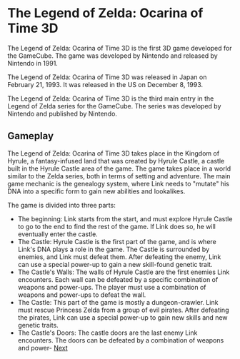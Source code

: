 # The Legend of Zelda: Ocarina of Time 3D

The Legend of Zelda: Ocarina of Time 3D is the first 3D game developed for the GameCube. The game was developed by Nintendo and released by Nintendo in 1991.

The Legend of Zelda: Ocarina of Time 3D was released in Japan on February 21, 1993. It was released in the US on December 8, 1993.

The Legend of Zelda: Ocarina of Time 3D is the third main entry in the Legend of Zelda series for the GameCube. The series was developed by Nintendo and published by Nintendo.

## Gameplay

The Legend of Zelda: Ocarina of Time 3D takes place in the Kingdom of Hyrule, a fantasy-infused land that was created by Hyrule Castle, a castle built in the Hyrule Castle area of the game. The game takes place in a world similar to the Zelda series, both in terms of setting and adventure. The main game mechanic is the genealogy system, where Link needs to "mutate" his DNA into a specific form to gain new abilities and lookalikes.

The game is divided into three parts:

*   The beginning: Link starts from the start, and must explore Hyrule Castle to go to the end to find the rest of the game. If Link does so, he will eventually enter the castle.
*   The Castle: Hyrule Castle is the first part of the game, and is where Link's DNA plays a role in the game. The Castle is surrounded by enemies, and Link must defeat them. After defeating the enemy, Link can use a special power-up to gain a new skill-found genetic trait.
*   The Castle's Walls: The walls of Hyrule Castle are the first enemies Link encounters. Each wall can be defeated by a specific combination of weapons and power-ups. The player must use a combination of weapons and power-ups to defeat the wall.
*   The Castle: This part of the game is mostly a dungeon-crawler. Link must rescue Princess Zelda from a group of evil pirates. After defeating the pirates, Link can use a special power-up to gain new skills and new genetic traits.
*   The Castle's Doors: The castle doors are the last enemy Link encounters. The doors can be defeated by a combination of weapons and power-
[Next](28.md)